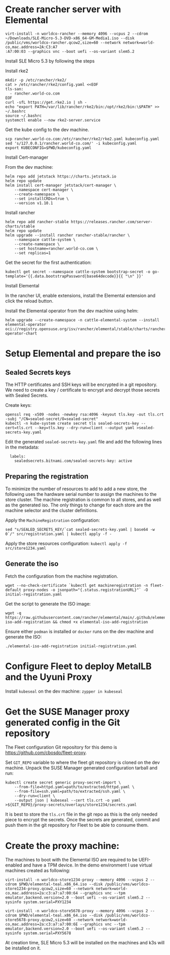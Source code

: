 
# Create rancher server with Elemental

```
virt-install -n worldco-rancher --memory 4096 --vcpus 2 --cdrom ~/Downloads/SLE-Micro-5.3-DVD-x86_64-GM-Media1.iso --disk /public/vms/worldco-rancher.qcow2,size=60 --network network=world-co,mac.address=2A:C3:A7
:A7:00:03 --graphics vnc --boot uefi --os-variant slem5.2
```

Install SLE Micro 5.3 by following the steps

Install rke2

```
mkdir -p /etc/rancher/rke2/
cat > /etc/rancher/rke2/config.yaml <<EOF
tls-san:
  - rancher.world-co.com
EOF
curl -sfL https://get.rke2.io | sh -
echo "export PATH=/var/lib/rancher/rke2/bin:/opt/rke2/bin:\$PATH" >> ~/.bashrc
source ~/.bashrc
systemctl enable --now rke2-server.service
```

Get the kube config to the dev machine.

```
scp rancher.world-co.com:/etc/rancher/rke2/rke2.yaml kubeconfig.yaml
sed 's/127.0.0.1/rancher.world-co.com/' -i kubeconfig.yaml
export KUBECONFIG=$PWD/kubeconfig.yaml
```

Install Cert-manager

From the dev machine:

```
helm repo add jetstack https://charts.jetstack.io
helm repo update
helm install cert-manager jetstack/cert-manager \
    --namespace cert-manager \
    --create-namespace \
    --set installCRDs=true \
    --version v1.10.1
```

Install rancher

```
helm repo add rancher-stable https://releases.rancher.com/server-charts/stable
helm repo update
helm upgrade --install rancher rancher-stable/rancher \
    --namespace cattle-system \
    --create-namespace \
    --set hostname=rancher.world-co.com \
    --set replicas=1
```

Get the secret for the first authentication:

```
kubectl get secret --namespace cattle-system bootstrap-secret -o go-template='{{.data.bootstrapPassword|base64decode}}{{ "\n" }}'
```

Install Elemental

In the rancher UI, enable extensions, install the Elemental extension and click the reload button.

Install the Elemental operator from the dev machine using helm:

```
helm upgrade --create-namespace -n cattle-elemental-system --install elemental-operator oci://registry.opensuse.org/isv/rancher/elemental/stable/charts/rancher/elemental-operator-chart
```

# Setup Elemental and prepare the iso

## Sealed Secrets keys

The HTTP certificates and SSH keys will be encrypted in a git repository.
We need to create a key / certificate to encrypt and decrypt those secrets with Sealed Secrets.

Create keys:
```
openssl req -x509 -nodes -newkey rsa:4096 -keyout tls.key -out tls.crt -subj "/CN=sealed-secret/O=sealed-secret"
kubectl -n kube-system create secret tls sealed-secrets-key --cert=tls.crt --key=tls.key --dry-run=client --output yaml >sealed-secrets-key.yaml
```

Edit the generated `sealed-secrets-key.yaml` file and add the following lines in the metadata:

```
  labels:
    sealedsecrets.bitnami.com/sealed-secrets-key: active
```


## Preparing the registration

To minimize the number of resources to add to add a new store, the following uses the hardware serial number to assign the machines to the store cluster.
The machine registration is common to all stores, and as well as the generated iso.
The only things to change for each store are the machine selector and the cluster definitions.

Apply the `MachineRegistration` configuration:

```
sed "s/SEALED_SECRETS_KEY/`cat sealed-secrets-key.yaml | base64 -w 0`/" src/registration.yaml | kubectl apply -f -
```

Apply the store resources configuration: `kubectl apply -f src/store1234.yaml`

## Generate the iso

Fetch the configuration from the machine registration.

```
wget --no-check-certificate `kubectl get machineregistration -n fleet-default proxy-nodes -o jsonpath="{.status.registrationURL}"` -O initial-registration.yaml
```

Get the script to generate the ISO image:

```
wget -q https://raw.githubusercontent.com/rancher/elemental/main/.github/elemental-iso-add-registration && chmod +x elemental-iso-add-registration
```

Ensure either `podman` is installed or `docker` runs on the dev machine and generate the ISO:

```
./elemental-iso-add-registration initial-registration.yaml
```

# Configure Fleet to deploy MetalLB and the Uyuni Proxy

Install `kubeseal` on the dev machine: `zypper in kubeseal`

# Get the SUSE Manager proxy generated config in the Git repository

The Fleet configuration Git repository for this demo is https://github.com/cbosdo/fleet-proxy.

Set `GIT_REPO` variable to where the fleet git repository is cloned on the dev machine.
Unpack the SUSE Manager generated configuration tarball and run:

```
kubectl create secret generic proxy-secret-import \
    --from-file=httpd.yaml=path/to/extracted/httpd.yaml \
    --from-file=ssh.yaml=path/to/extracted/ssh.yaml \
    --dry-run=client \
    --output json | kubeseal --cert tls.crt -o yaml >${GIT_REPO}/proxy-secrets/overlays/store1234/secrets.yaml
```

It is best to store the `tls.crt` file in the git repo as this is the only needed piece to encrypt the secrets.
Once the secrets are generated, commit and push them in the git repository for Fleet to be able to consume them.


# Create the proxy machine:


The machines to boot with the Elemental ISO are required to be UEFI-enabled and have a TPM device.
In the demo environment I use virtual machines created as following:
```
virt-install -n worldco-store1234-proxy --memory 4096 --vcpus 2 --cdrom $PWD/elemental-teal.x86_64.iso --disk /public/vms/worldco-store1234-proxy.qcow2,size=60 --network network=world-co,mac.address=2a:c3:a7:a7:00:64 --graphics vnc --tpm emulator,backend.version=2.0 --boot uefi --os-variant slem5.2 --sysinfo system.serial=PXY1234

virt-install -n worldco-store5678-proxy --memory 4096 --vcpus 2 --cdrom $PWD/elemental-teal.x86_64.iso --disk /public/vms/worldco-store5678-proxy.qcow2,size=60 --network network=world-co,mac.address=2a:c3:a7:a7:00:6E --graphics vnc --tpm emulator,backend.version=2.0 --boot uefi --os-variant slem5.2 --sysinfo system.serial=PXY5678
```

At creation time, SLE Micro 5.3 will be installed on the machines and k3s will be installed on it.

